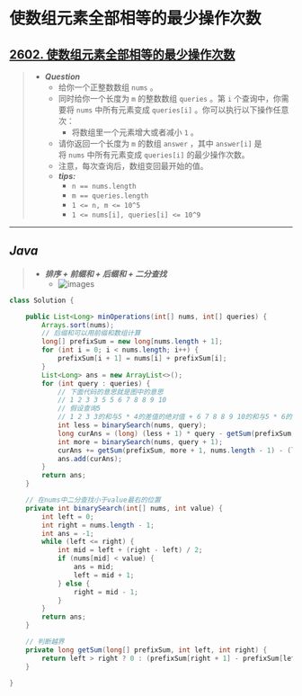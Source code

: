 # 使数组元素全部相等的最少操作次数

## [2602. 使数组元素全部相等的最少操作次数](https://leetcode.cn/problems/minimum-operations-to-make-all-array-elements-equal/)

> - ***Question***
>   - 给你一个正整数数组 `nums` 。
>   - 同时给你一个长度为 `m` 的整数数组 `queries` 。第 `i` 个查询中，你需要将 `nums` 中所有元素变成 `queries[i]` 。你可以执行以下操作任意次：
>     - 将数组里一个元素增大或者减小 `1` 。
>   - 请你返回一个长度为 `m` 的数组 `answer` ，其中 `answer[i]` 是将 `nums` 中所有元素变成 `queries[i]` 的最少操作次数。
>   - 注意，每次查询后，数组变回最开始的值。
>   - ***tips:***
>     - `n == nums.length`
>     - `m == queries.length`
>     - `1 <= n, m <= 10^5`
>     - `1 <= nums[i], queries[i] <= 10^9`

---

## *Java*

> - ***排序 + 前缀和 + 后缀和 + 二分查找***
>   - ![images](images/使数组元素全部相等的最少操作次数.png)

```java
class Solution {

    public List<Long> minOperations(int[] nums, int[] queries) {
        Arrays.sort(nums);
        // 后缀和可以用前缀和数组计算
        long[] prefixSum = new long[nums.length + 1];
        for (int i = 0; i < nums.length; i++) {
            prefixSum[i + 1] = nums[i] + prefixSum[i];
        }
        List<Long> ans = new ArrayList<>();
        for (int query : queries) {
            // 下面代码的意思就是图中的意思
            // 1 2 3 3 5 5 6 7 8 8 9 10
            // 假设查询5
            // 1 2 3 3的和与5 * 4的差值的绝对值 + 6 7 8 8 9 10的和与5 * 6的差值的绝对值
            int less = binarySearch(nums, query);
            long curAns = (long) (less + 1) * query - getSum(prefixSum, 0, less);
            int more = binarySearch(nums, query + 1);
            curAns += getSum(prefixSum, more + 1, nums.length - 1) - (long) (nums.length - more - 1) * query;
            ans.add(curAns);
        }
        return ans;
    }

    // 在nums中二分查找小于value最右的位置
    private int binarySearch(int[] nums, int value) {
        int left = 0;
        int right = nums.length - 1;
        int ans = -1;
        while (left <= right) {
            int mid = left + (right - left) / 2;
            if (nums[mid] < value) {
                ans = mid;
                left = mid + 1;
            } else {
                right = mid - 1;
            }
        }
        return ans;
    }

    // 判断越界
    private long getSum(long[] prefixSum, int left, int right) {
        return left > right ? 0 : (prefixSum[right + 1] - prefixSum[left]);
    }

}
```
